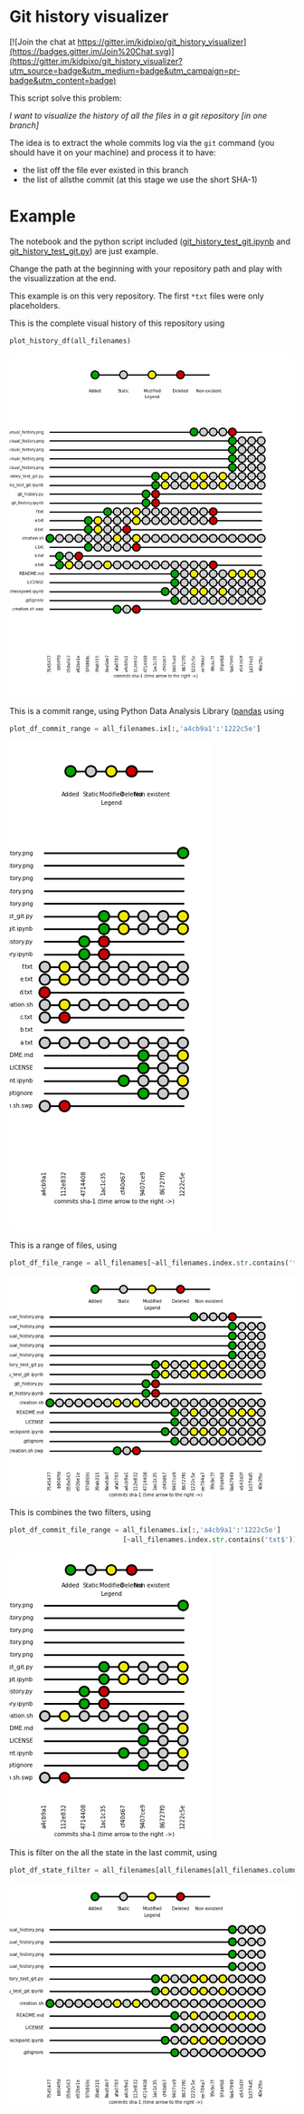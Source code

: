 # Git history visualizer

[![Join the chat at https://gitter.im/kidpixo/git_history_visualizer](https://badges.gitter.im/Join%20Chat.svg)](https://gitter.im/kidpixo/git_history_visualizer?utm_source=badge&utm_medium=badge&utm_campaign=pr-badge&utm_content=badge)

This script solve this problem:

*I want to visualize the history of all the files in a git repository [in one branch]*

The idea is to extract the whole commits log via the `git` command (you should have it on your machine) and process it to have:

- the list off the file ever existed in this branch
- the list of allsthe commit (at this stage we use the short SHA-1)

# Example

The notebook and the python script included ([git_history_test_git.ipynb](https://github.com/kidpixo/git_history_visualizer/blob/master/git_history_test_git.ipynb) and [git_history_test_git.py](https://github.com/kidpixo/git_history_visualizer/blob/master/git_history_test_git.py)) are just example. 

Change the path at the beginning with your repository path and play with the visualizzation at the end.

This example is on this very repository. The first `*txt` files were only placeholders.

This is the complete visual history of this repository using

```python
plot_history_df(all_filenames)
```

![](images/complete_visual_history.png)


This is a commit range, using Python Data Analysis Library ([pandas](http://pandas.pydata.org/) using

```python
plot_df_commit_range = all_filenames.ix[:,'a4cb9a1':'1222c5e']
```

![](images/commit_range.png)

This is a range of files, using

```python
plot_df_file_range = all_filenames[~all_filenames.index.str.contains('txt$')]
```

![](images/file_range.png)

This is combines the two filters, using

```python
plot_df_commit_file_range = all_filenames.ix[:,'a4cb9a1':'1222c5e']
                            [~all_filenames.index.str.contains('txt$')]
```

![](images/commit_file_range.png)

This is filter on the all the state in the last commit, using

```python
plot_df_state_filter = all_filenames[all_filenames[all_filenames.columns[-1]] != 'N']
```

![](images/state_filter.png)
